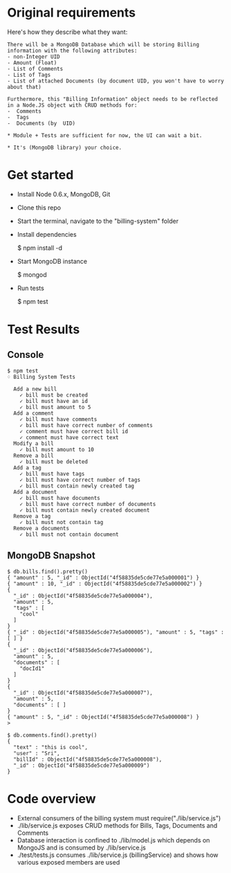 Original requirements
===

Here's how they describe what they want:

    There will be a MongoDB Database which will be storing Billing information with the following attributes:
    - non-Integer UID
    - Amount (Float)
    - List of Comments
    - List of Tags
    - List of attached Documents (by document UID, you won't have to worry about that)

    Furthermore, this "Billing Information" object needs to be reflected in a Node.JS object with CRUD methods for:
    -  Comments
    -  Tags
    -  Documents (by  UID)

    * Module + Tests are sufficient for now, the UI can wait a bit.

    * It's (MongoDB library) your choice.

Get started
===

* Install Node 0.6.x, MongoDB, Git

* Clone this repo

* Start the terminal, navigate to the "billing-system" folder

* Install dependencies

    $ npm install -d

* Start MongoDB instance

    $ mongod

* Run tests

    $ npm test


Test Results
===

Console
---

    $ npm test
    ♢ Billing System Tests

      Add a new bill
        ✓ bill must be created
        ✓ bill must have an id
        ✓ bill must amount to 5
      Add a comment
        ✓ bill must have comments
        ✓ bill must have correct number of comments
        ✓ comment must have correct bill id
        ✓ comment must have correct text
      Modify a bill
        ✓ bill must amount to 10
      Remove a bill
        ✓ bill must be deleted
      Add a tag
        ✓ bill must have tags
        ✓ bill must have correct number of tags
        ✓ bill must contain newly created tag
      Add a document
        ✓ bill must have documents
        ✓ bill must have correct number of documents
        ✓ bill must contain newly created document
      Remove a tag
        ✓ bill must not contain tag
      Remove a documents
        ✓ bill must not contain document


MongoDB Snapshot
---

    $ db.bills.find().pretty()
    { "amount" : 5, "_id" : ObjectId("4f58835de5cde77e5a000001") }
    { "amount" : 10, "_id" : ObjectId("4f58835de5cde77e5a000002") }
    {
      "_id" : ObjectId("4f58835de5cde77e5a000004"),
      "amount" : 5,
      "tags" : [
        "cool"
      ]
    }
    { "_id" : ObjectId("4f58835de5cde77e5a000005"), "amount" : 5, "tags" : [ ] }
    {
      "_id" : ObjectId("4f58835de5cde77e5a000006"),
      "amount" : 5,
      "documents" : [
        "docId1"
      ]
    }
    {
      "_id" : ObjectId("4f58835de5cde77e5a000007"),
      "amount" : 5,
      "documents" : [ ]
    }
    { "amount" : 5, "_id" : ObjectId("4f58835de5cde77e5a000008") }
    >

    $ db.comments.find().pretty()
    {
      "text" : "this is cool",
      "user" : "Sri",
      "billId" : ObjectId("4f58835de5cde77e5a000008"),
      "_id" : ObjectId("4f58835de5cde77e5a000009")
    }

Code overview
===

* External consumers of the billing system must require("./lib/service.js")
* ./lib/service.js exposes CRUD methods for Bills, Tags, Documents and Comments
* Database interaction is confined to ./lib/model.js which depends on MongoJS and is consumed by ./lib/service.js
* ./test/tests.js consumes ./lib/service.js (billingService) and shows how various exposed members are used